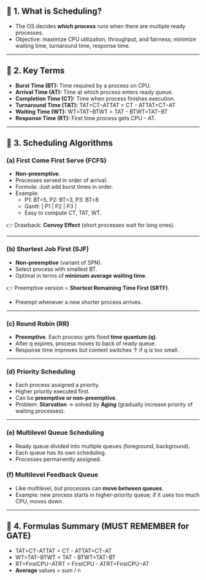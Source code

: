 ## 🔹 1. What is Scheduling?

- The OS decides **which process** runs when there are multiple ready processes.
- Objective: maximize CPU utilization, throughput, and fairness; minimize waiting time, turnaround time, response time.

---

## 🔹 2. Key Terms

- **Burst Time (BT):** Time required by a process on CPU.
- **Arrival Time (AT):** Time at which process enters ready queue.
- **Completion Time (CT):** Time when process finishes execution.
- **Turnaround Time (TAT):**
	TAT=CT−ATTAT = CT - ATTAT=CT−AT
- **Waiting Time (WT):**
    WT=TAT−BTWT = TAT - BTWT=TAT−BT
- **Response Time (RT):** First time process gets CPU – AT.

---

## 🔹 3. Scheduling Algorithms

### (a) **First Come First Serve (FCFS)**

- **Non-preemptive**.
- Processes served in order of arrival.
- Formula: Just add burst times in order.
- Example:
    - P1: BT=5, P2: BT=3, P3: BT=8
    - Gantt: | P1 | P2 | P3 |
    - Easy to compute CT, TAT, WT.

👉 Drawback: **Convoy Effect** (short processes wait for long ones).

---

### (b) **Shortest Job First (SJF)**

- **Non-preemptive** (variant of SPN).
- Select process with smallest BT.
- Optimal in terms of **minimum average waiting time**.

👉 Preemptive version = **Shortest Remaining Time First (SRTF)**.

- Preempt whenever a new shorter process arrives.

---

### (c) **Round Robin (RR)**

- **Preemptive**. Each process gets fixed **time quantum (q)**.
- After q expires, process moves to back of ready queue.
- Response time improves but context switches ↑ if q is too small.

---

### (d) **Priority Scheduling**

- Each process assigned a priority.
- Higher priority executed first.
- Can be **preemptive or non-preemptive**.
- Problem: **Starvation** → solved by **Aging** (gradually increase priority of waiting processes).

---

### (e) **Multilevel Queue Scheduling**

- Ready queue divided into multiple queues (foreground, background).
- Each queue has its own scheduling.
- Processes permanently assigned.

### (f) **Multilevel Feedback Queue**

- Like multilevel, but processes can **move between queues**.
- Example: new process starts in higher-priority queue; if it uses too much CPU, moves down.

---

## 🔹 4. Formulas Summary (MUST REMEMBER for GATE)

- TAT=CT−ATTAT = CT - ATTAT=CT−AT
- WT=TAT−BTWT = TAT - BTWT=TAT−BT
- RT=FirstCPU−ATRT = FirstCPU - ATRT=FirstCPU−AT
- **Average** values = sum / n